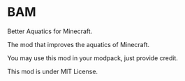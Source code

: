 # BAM
Better Aquatics for Minecraft.

The mod that improves the aquatics of Minecraft.

You may use this mod in your modpack, just provide credit.

This mod is under MIT License.
